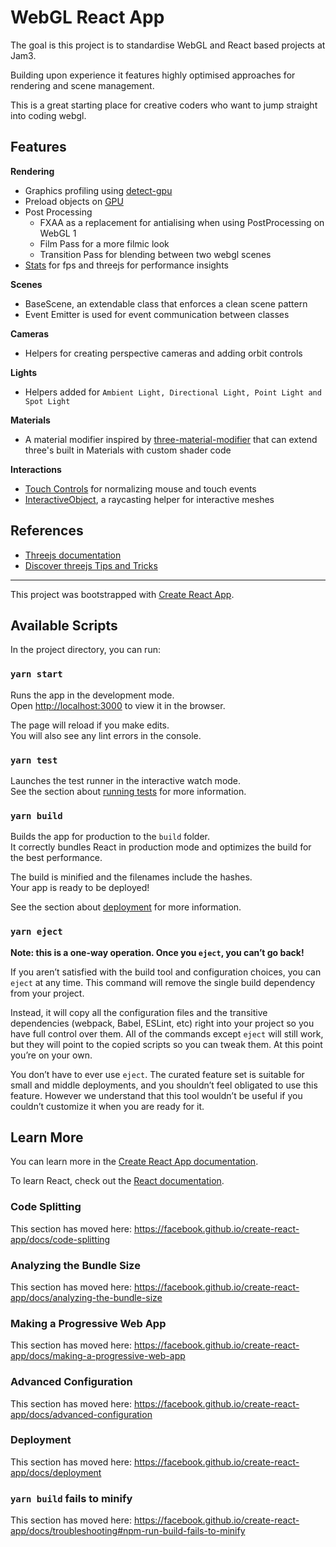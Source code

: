 # WebGL React App

The goal is this project is to standardise WebGL and React based projects at Jam3.

Building upon experience it features highly optimised approaches for rendering and scene management.

This is a great starting place for creative coders who want to jump straight into coding webgl.

## Features

**Rendering**

- Graphics profiling using [detect-gpu](https://github.com/TimvanScherpenzeel/detect-gpu)
- Preload objects on [GPU](https://medium.com/@hellomondaycom/how-we-built-the-google-cloud-infrastructure-webgl-experience-dec3ce7cd209)
- Post Processing
  - FXAA as a replacement for antialising when using PostProcessing on WebGL 1
  - Film Pass for a more filmic look
  - Transition Pass for blending between two webgl scenes
- [Stats](blob/develop/src/webgl-app/utils/stats.js) for fps and threejs for performance insights

**Scenes**

- BaseScene, an extendable class that enforces a clean scene pattern
- Event Emitter is used for event communication between classes

**Cameras**

- Helpers for creating perspective cameras and adding orbit controls

**Lights**

- Helpers added for `Ambient Light, Directional Light, Point Light and Spot Light`

**Materials**

- A material modifier inspired by [three-material-modifier](https://github.com/jamieowen/three-material-modifier) that can extend three's built in Materials with custom shader code

**Interactions**

- [Touch Controls](blob/develop/src/webgl-app/interaction/touch-controls.js) for normalizing mouse and touch events
- [InteractiveObject](blob/develop/src/webgl-app/interaction/interactive-object.js), a raycasting helper for interactive meshes

## References

- [Threejs documentation](https://threejs.org/docs/)
- [Discover threejs Tips and Tricks](https://discoverthreejs.com/tips-and-tricks/)

---

This project was bootstrapped with [Create React App](https://github.com/facebook/create-react-app).

## Available Scripts

In the project directory, you can run:

### `yarn start`

Runs the app in the development mode.<br />
Open [http://localhost:3000](http://localhost:3000) to view it in the browser.

The page will reload if you make edits.<br />
You will also see any lint errors in the console.

### `yarn test`

Launches the test runner in the interactive watch mode.<br />
See the section about [running tests](https://facebook.github.io/create-react-app/docs/running-tests) for more information.

### `yarn build`

Builds the app for production to the `build` folder.<br />
It correctly bundles React in production mode and optimizes the build for the best performance.

The build is minified and the filenames include the hashes.<br />
Your app is ready to be deployed!

See the section about [deployment](https://facebook.github.io/create-react-app/docs/deployment) for more information.

### `yarn eject`

**Note: this is a one-way operation. Once you `eject`, you can’t go back!**

If you aren’t satisfied with the build tool and configuration choices, you can `eject` at any time. This command will remove the single build dependency from your project.

Instead, it will copy all the configuration files and the transitive dependencies (webpack, Babel, ESLint, etc) right into your project so you have full control over them. All of the commands except `eject` will still work, but they will point to the copied scripts so you can tweak them. At this point you’re on your own.

You don’t have to ever use `eject`. The curated feature set is suitable for small and middle deployments, and you shouldn’t feel obligated to use this feature. However we understand that this tool wouldn’t be useful if you couldn’t customize it when you are ready for it.

## Learn More

You can learn more in the [Create React App documentation](https://facebook.github.io/create-react-app/docs/getting-started).

To learn React, check out the [React documentation](https://reactjs.org/).

### Code Splitting

This section has moved here: https://facebook.github.io/create-react-app/docs/code-splitting

### Analyzing the Bundle Size

This section has moved here: https://facebook.github.io/create-react-app/docs/analyzing-the-bundle-size

### Making a Progressive Web App

This section has moved here: https://facebook.github.io/create-react-app/docs/making-a-progressive-web-app

### Advanced Configuration

This section has moved here: https://facebook.github.io/create-react-app/docs/advanced-configuration

### Deployment

This section has moved here: https://facebook.github.io/create-react-app/docs/deployment

### `yarn build` fails to minify

This section has moved here: https://facebook.github.io/create-react-app/docs/troubleshooting#npm-run-build-fails-to-minify
